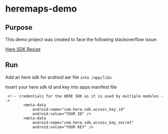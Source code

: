 # heremaps-demo

## Purpose

This demo project was created to face the following stackoverflow issue:

[Here SDK Resize](https://stackoverflow.com/questions/65610835/here-sdk-android-resize-on-layout-changes)

## Run

Add an here sdk for android aar file `into /app/libs`

Insert your here sdk id and key into apps manifest file

```
 <!-- credentials for the HERE SDK as it is used by multiple modules -->
        <meta-data
            android:name="com.here.sdk.access_key_id"
            android:value="YOUR ID" />
        <meta-data
            android:name="com.here.sdk.access_key_secret"
            android:value="YOUR KEY" />
```